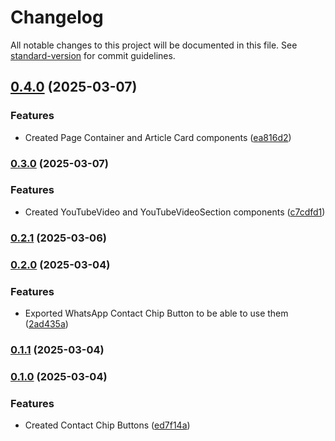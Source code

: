 # Changelog

All notable changes to this project will be documented in this file. See [standard-version](https://github.com/conventional-changelog/standard-version) for commit guidelines.

## [0.4.0](https://github.com/cothema/drakkar-ui/compare/v0.3.0...v0.4.0) (2025-03-07)


### Features

* Created Page Container and Article Card components ([ea816d2](https://github.com/cothema/drakkar-ui/commit/ea816d265a4f7507ce042175b0ae166509324beb))

### [0.3.0](https://github.com/cothema/drakkar-ui/compare/v0.2.1...v0.3.0) (2025-03-07)

### Features

* Created YouTubeVideo and YouTubeVideoSection
  components ([c7cdfd1](https://github.com/cothema/drakkar-ui/commit/c7cdfd1006ce45942bc48cfe52b3838699f12040))

### [0.2.1](https://github.com/cothema/drakkar-ui/compare/v0.2.0...v0.2.1) (2025-03-06)

### [0.2.0](https://github.com/cothema/drakkar-ui/compare/v0.1.1...v0.2.0) (2025-03-04)

### Features

* Exported WhatsApp Contact Chip Button to be able to use
  them ([2ad435a](https://github.com/cothema/drakkar-ui/commit/2ad435a452a271e85df4064208dbcdf79e47a295))

### [0.1.1](https://github.com/cothema/drakkar-ui/compare/v0.1.0...v0.1.1) (2025-03-04)

### [0.1.0](https://github.com/cothema/drakkar-ui/commit/ed7f14a2a91e4ac55d6de1f059e4d043dc383106) (2025-03-04)

### Features

* Created Contact Chip
  Buttons ([ed7f14a](https://github.com/cothema/drakkar-ui/commit/ed7f14a2a91e4ac55d6de1f059e4d043dc383106))
